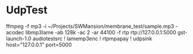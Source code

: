 # UdpTest

ffmpeg -f mp3 -i ~/Projects/SWMansion/membrane_test/sample.mp3 -acodec libmp3lame -ab 128k -ac 2 -ar 44100 -f rtp rtp://127.0.0.1:5000
gst-launch-1.0 audiotestsrc ! lamemp3enc ! rtpmpapay ! udpsink host="127.0.0.1" port=5000
